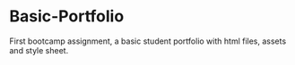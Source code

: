 # Basic-Portfolio
First bootcamp assignment, a basic student portfolio with html files, assets and style sheet.
